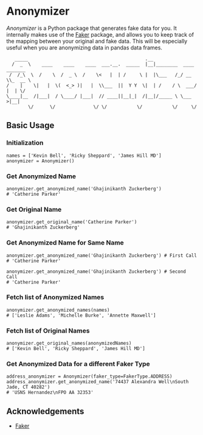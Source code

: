 
# Anonymizer

_Anonymizer_ is a Python package that generates fake data for you. It internally makes use of the [Faker](https://github.com/joke2k/faker) package, and allows you to keep track of the mapping between your original and fake data. This will be especially useful when you are anonymizing data in pandas data frames.

```
   _____                                           .__
  /  _  \    ____    ____    ____  ___.__.  _____  |__|________  ____ _______
 /  /_\  \  /    \  /  _ \  /    \<   |  | /     \ |  |\___   /_/ __ \\_  __ \
/    |    \|   |  \(  <_> )|   |  \\___  ||  Y Y  \|  | /    / \  ___/ |  | \/
\____|__  /|___|  / \____/ |___|  // ____||__|_|  /|__|/_____ \ \___  >|__|
        \/      \/              \/ \/           \/           \/     \/
```

## Basic Usage

### Initialization

```
names = ['Kevin Bell', 'Ricky Sheppard', 'James Hill MD']
anonymizer = Anonymizer()
```

### Get Anonymized Name
```
anonymizer.get_anonymized_name('Ghajinikanth Zuckerberg')
# 'Catherine Parker'
```

### Get Original Name
```
anonymizer.get_original_name('Catherine Parker')
# 'Ghajinikanth Zuckerberg'
```

### Get Anonymized Name for Same Name
```
anonymizer.get_anonymized_name('Ghajinikanth Zuckerberg') # First Call
# 'Catherine Parker'

anonymizer.get_anonymized_name('Ghajinikanth Zuckerberg') # Second Call
# 'Catherine Parker'
```

### Fetch list of Anonymized Names
```
anonymizer.get_anonymized_names(names)
# ['Leslie Adams', 'Michelle Burke', 'Annette Maxwell']
```
### Fetch list of Original Names
```
anonymizer.get_original_names(anonymizedNames)
# ['Kevin Bell', 'Ricky Sheppard', 'James Hill MD']
```
###  Get Anonymized Data for a different Faker Type
```
address_anonymizer = Anonymizer(faker_type=FakerType.ADDRESS)
address_anonymizer.get_anonymized_name('74437 Alexandra Well\nSouth Jade, CT 40282')
# 'USNS Hernandez\nFPO AA 32353'
```
## Acknowledgements
- [Faker](https://github.com/joke2k/faker)